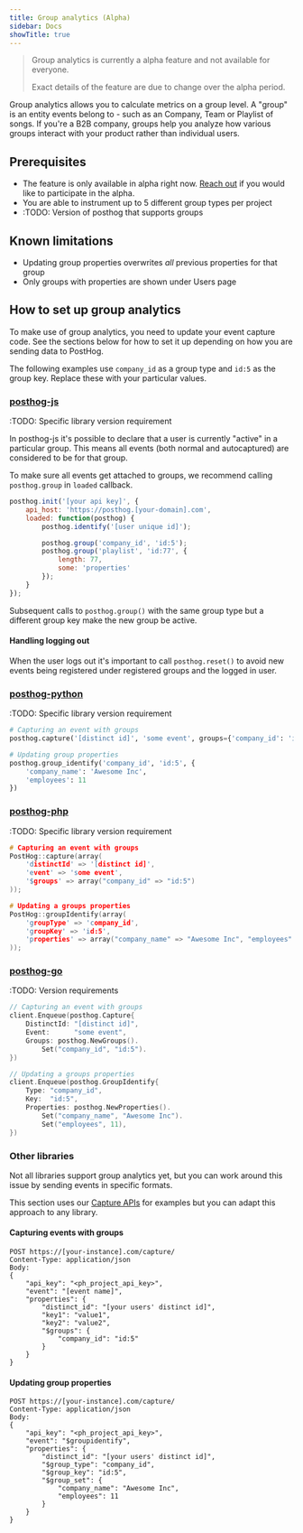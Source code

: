 ```yaml
---
title: Group analytics (Alpha)
sidebar: Docs
showTitle: true
---
```


<blockquote class="warning-note">
Group analytics is currently a alpha feature and not available for everyone.

Exact details of the feature are due to change over the alpha period.
</blockquote>

Group analytics allows you to calculate metrics on a group level. A "group" is an entity events
belong to - such as an Company, Team or Playlist of songs. If you're a B2B company, groups help
you analyze how various groups interact with your product rather than individual users.

## Prerequisites

- The feature is only available in alpha right now. <a href="/slack" target="_blank">Reach out</a> if you would like to participate in the alpha.
- You are able to instrument up to 5 different group types per project
- :TODO: Version of posthog that supports groups

## Known limitations

- Updating group properties overwrites _all_ previous properties for that group
- Only groups with properties are shown under Users page

## How to set up group analytics

To make use of group analytics, you need to update your event capture code. See the sections below for how to set it up depending on how you are sending data to PostHog.

The following examples use `company_id` as a group type and `id:5` as the group key. Replace these with your particular values.

### [posthog-js](https://posthog.com/docs/integrate/client/js)

:TODO: Specific library version requirement

In posthog-js it's possible to declare that a user is currently "active" in a particular group. This means all events (both normal and autocaptured) are considered to be for that group.

To make sure all events get attached to groups, we recommend calling `posthog.group` in `loaded` callback.

```js
posthog.init('[your api key]', {
    api_host: 'https://posthog.[your-domain].com',
    loaded: function(posthog) {
        posthog.identify('[user unique id]');

        posthog.group('company_id', 'id:5');
        posthog.group('playlist', 'id:77', {
            length: 77,
            some: 'properties'
        });
    }
});
```

Subsequent calls to `posthog.group()` with the same group type but a different group key make the new group be active.

#### Handling logging out

When the user logs out it's important to call `posthog.reset()` to avoid new events being registered under registered groups and the logged in user.

### [posthog-python](https://posthog.com/docs/integrate/server/python)

:TODO: Specific library version requirement

```python
# Capturing an event with groups
posthog.capture('[distinct id]', 'some event', groups={'company_id': 'id:5'})

# Updating group properties
posthog.group_identify('company_id', 'id:5', {
    'company_name': 'Awesome Inc',
    'employees': 11
})
```

### [posthog-php](https://posthog.com/docs/integrate/server/php)

:TODO: Specific library version requirement

```c
# Capturing an event with groups
PostHog::capture(array(
    'distinctId' => '[distinct id]',
    'event' => 'some event',
    '$groups' => array("company_id" => "id:5")
));

# Updating a groups properties
PostHog::groupIdentify(array(
    'groupType' => 'company_id',
    'groupKey' => 'id:5',
    'properties' => array("company_name" => "Awesome Inc", "employees" => 11)
));
```

### [posthog-go](https://posthog.com/docs/integrate/server/go)

:TODO: Version requirements

```go
// Capturing an event with groups
client.Enqueue(posthog.Capture{
    DistinctId: "[distinct id]",
    Event:      "some event",
    Groups: posthog.NewGroups().
        Set("company_id", "id:5").
})

// Updating a groups properties
client.Enqueue(posthog.GroupIdentify{
    Type: "company_id",
    Key:  "id:5",
    Properties: posthog.NewProperties().
        Set("company_name", "Awesome Inc").
        Set("employees", 11),
})
```

### Other libraries

Not all libraries support group analytics yet, but you can work around this issue by sending events in specific formats.

This section uses our [Capture APIs](https://posthog.com/docs/api/post-only-endpoints) for examples but you can adapt this
approach to any library.

#### Capturing events with groups

```shell
POST https://[your-instance].com/capture/
Content-Type: application/json
Body:
{
    "api_key": "<ph_project_api_key>",
    "event": "[event name]",
    "properties": {
        "distinct_id": "[your users' distinct id]",
        "key1": "value1",
        "key2": "value2",
        "$groups": {
            "company_id": "id:5"
        }
    }
}

```

#### Updating group properties

```shell
POST https://[your-instance].com/capture/
Content-Type: application/json
Body:
{
    "api_key": "<ph_project_api_key>",
    "event": "$groupidentify",
    "properties": {
        "distinct_id": "[your users' distinct id]",
        "$group_type": "company_id",
        "$group_key": "id:5",
        "$group_set": {
            "company_name": "Awesome Inc",
            "employees": 11
        }
    }
}

```
